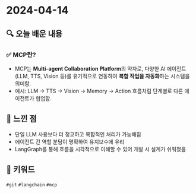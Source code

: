 # 2024-04-14

## 🔍 오늘 배운 내용
### ✅ MCP란?
- MCP는 **Multi-agent Collaboration Platform**의 약자로, 다양한 AI 에이전트(LLM, TTS, Vision 등)를 유기적으로 연동하여 **복합 작업을 자동화**하는 시스템을 의미함.
- 예시: LLM → TTS → Vision → Memory → Action 흐름처럼 단계별로 다른 에이전트가 협업함.

## 🧠 느낀 점
- 단일 LLM 사용보다 더 정교하고 복합적인 처리가 가능해짐
- 에이전트 간 역할 분담이 명확하여 유지보수에 유리
- LangGraph를 통해 흐름을 시각적으로 이해할 수 있어 개발 시 설계가 쉬워졌음

## 📌 키워드

`#git` `#langchain` `#mcp`
